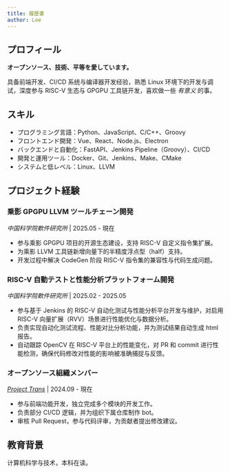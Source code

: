 ```yaml
---
title: 履歴書
author: Lee
---
```


## プロフィール

**オープンソース、技術、平等を愛しています。**

具备前端开发、CI/CD 系统与编译器开发经验，熟悉 Linux 环境下的开发与调试，深度参与 RISC-V 生态与 GPGPU 工具链开发，喜欢做一些 _有意义_ 的事。

## スキル

- プログラミング言語：Python、JavaScript、C/C++、Groovy
- フロントエンド開発：Vue、React、Node.js、Electron
- バックエンドと自動化：FastAPI、Jenkins Pipeline（Groovy）、CI/CD
- 開発と運用ツール：Docker、Git、Jenkins、Make、CMake
- システムと低レベル：Linux、LLVM

## プロジェクト経験

### 乗影 GPGPU LLVM ツールチェーン開発

_中国科学院軟件研究所_ | 2025.05 - 現在

- 参与乘影 GPGPU 项目的开源生态建设，支持 RISC-V 自定义指令集扩展。
- 为乘影 LLVM 工具链新增向量下的半精度浮点型（half）支持。
- 开发过程中解决 CodeGen 阶段 RISC-V 指令集的兼容性与代码生成问题。

### RISC-V 自動テストと性能分析プラットフォーム開発

_中国科学院軟件研究所_ | 2025.02 - 2025.05

- 参与基于 Jenkins 的 RISC-V 自动化测试与性能分析平台开发与维护，对启用 RISC-V 向量扩展（RVV）场景进行性能优化与数据分析。
- 负责实现自动化测试流程、性能对比分析功能，并为测试结果自动生成 html 报告。
- 自动跟踪 OpenCV 在 RISC-V 平台上的性能变化，对 PR 和 commit 进行性能检测，确保代码修改对性能的影响被准确捕捉与反馈。

### オープンソース組織メンバー

_[Project Trans](https://github.com/project-trans)_ | 2024.09 - 現在

- 参与前端功能开发，独立完成多个模块的开发工作。
- 负责部分 CI/CD 逻辑，并为组织下属仓库制作 bot。
- 审核 Pull Request，参与代码评审，为贡献者提出修改建议。

## 教育背景

计算机科学与技术，本科在读。

<!-- 其他不重要的经历，仅作记录。 -->

<!-- ### 小米社区 PK 台板块主持人

_小米社区_ | 2021.08 - 2023.12

- 累计创作内容 470+ 篇，累计互动量 122w+，平均互动量 2600+，单帖最高互动量达 2.8w+，多次打造爆款内容。
-->
